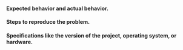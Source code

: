 #### Expected behavior and actual behavior.

#### Steps to reproduce the problem.

#### Specifications like the version of the project, operating system, or hardware.
